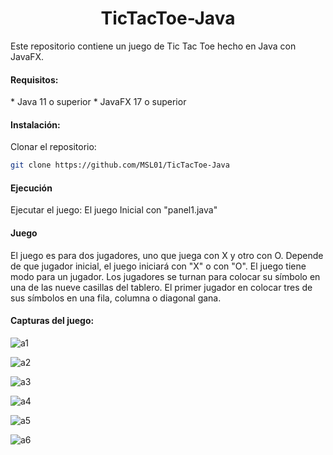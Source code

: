 <h1 align="center">TicTacToe-Java</h1>

Este repositorio contiene un juego de Tic Tac Toe hecho en Java con JavaFX.

<h4>Requisitos:</h4>
* Java 11 o superior
* JavaFX 17 o superior

<h4>Instalación:</h4>

Clonar el repositorio:
```bash
git clone https://github.com/MSL01/TicTacToe-Java
```

<h4>Ejecución</h4>

Ejecutar el juego:
El juego Inicial con "panel1.java"

<h4>Juego</h4>

El juego es para dos jugadores, uno que juega con X y otro con O. Depende de que jugador inicial, el juego iniciará con "X" o con "O". 
El juego tiene modo para un jugador. 
Los jugadores se turnan para colocar su símbolo en una de las nueve casillas del tablero. 
El primer jugador en colocar tres de sus símbolos en una fila, columna o diagonal gana.

<h4>Capturas del juego:</h4>

![a1](https://github.com/MSL01/TicTacToe-Java/assets/100708772/b864b6e7-67ad-4103-b614-242be0d627cb)

![a2](https://github.com/MSL01/TicTacToe-Java/assets/100708772/f0ab75e7-22e8-4898-9f59-bf1abfd763fe)

![a3](https://github.com/MSL01/TicTacToe-Java/assets/100708772/44f7331b-1d4d-4abe-8520-d40c62ed307e)

![a4](https://github.com/MSL01/TicTacToe-Java/assets/100708772/134fb715-1b32-4915-814f-78bd2b1981e7)

![a5](https://github.com/MSL01/TicTacToe-Java/assets/100708772/d5702a6d-40e4-458f-bea0-e2f490d813f2)

![a6](https://github.com/MSL01/TicTacToe-Java/assets/100708772/7a415848-5a5b-42a1-8ca7-f4f08b1e385a)



